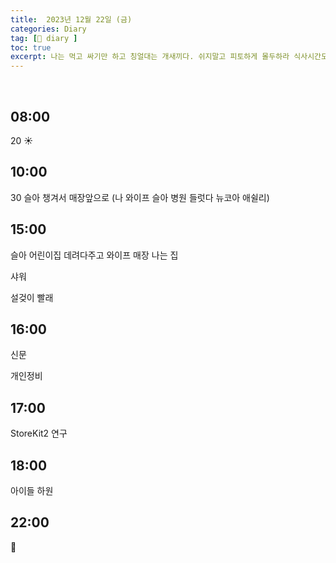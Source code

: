 ```yaml
---
title:  2023년 12월 22일 (금)
categories: Diary
tag: [📒 diary ]
toc: true
excerpt: 나는 먹고 싸기만 하고 칭얼대는 개새끼다. 쉬지말고 피토하게 몰두하라 식사시간도 아껴라 당장하라
---
```

​

## 08:00

20 ☀️

## 10:00

30 슬아 챙겨서 매장앞으로 (나 와이프 슬아 병원 들럿다 뉴코아 애쉴리)

## 15:00

슬아 어린이집 데려다주고 와이프 매장 나는 집

샤워

설겆이 빨래

## 16:00

신문

개인정비

## 17:00

StoreKit2 연구

## 18:00

아이들 하원

## 22:00

🌙

<br><br><br>
